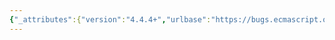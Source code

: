 ```yaml
---
{"_attributes":{"version":"4.4.4+","urlbase":"https://bugs.ecmascript.org/","maintainer":"dherman@mozilla.com"},"bug":{"bug_id":1734,"creation_ts":"2013-08-06 17:25:00 -0700","short_desc":"make sure all algorithm use the same formatting styles","delta_ts":"2014-04-06 11:29:28 -0700","product":"Draft for 6th Edition","component":"restructure","version":"All","rep_platform":"All","op_sys":"All","bug_status":"RESOLVED","resolution":"FIXED","priority":"Normal","bug_severity":"normal","everconfirmed":true,"reporter":{"uid":"allen","name":"Allen Wirfs-Brock"},"assigned_to":{"uid":"allen","name":"Allen Wirfs-Brock"},"long_desc":[{"commentid":4782,"comment_count":0,"who":{"uid":"allen","name":"Allen Wirfs-Brock"},"bug_when":"2013-08-06 17:25:12 -0700","thetext":"It would be really nice to regularize the styles used for the algorithm"},{"commentid":7502,"comment_count":1,"who":{"uid":"allen","name":"Allen Wirfs-Brock"},"bug_when":"2014-04-06 10:54:31 -0700","thetext":"fixed in rev123 editor's draft"},{"commentid":7516,"comment_count":2,"who":{"uid":"allen","name":"Allen Wirfs-Brock"},"bug_when":"2014-04-06 11:29:28 -0700","thetext":"fixed in rev23 draft"}]}}
---
```

